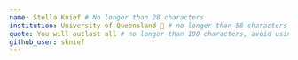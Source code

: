 ```yaml
---
name: Stella Knief # No longer than 28 characters
institution: University of Queensland 🚩 # no longer than 58 characters
quote: You will outlast all # no longer than 100 characters, avoid using quotes(") to guarantee the format remains the same.
github_user: sknief
---
```

